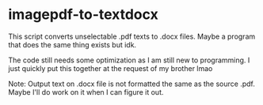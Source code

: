 # imagepdf-to-textdocx
 
This script converts unselectable .pdf texts to .docx files. Maybe a program that does the same thing exists but idk.

The code still needs some optimization as I am still new to programming. I just quickly put this together at the request of my brother lmao


Note: Output text on .docx file is not formatted the same as the source .pdf. Maybe I'll do work on it when I can figure it out.